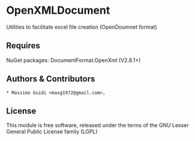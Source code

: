  
OpenXMLDocument
==============================
Utilities to facilitate excel file creation (OpenDoumnet format)

Requires
-----
NuGet packages: DocumentFormat.OpenXml (V2.8.1+)


Authors & Contributors
----------------------
    * Massimo Guidi <maxg1972@gmail.com>,

License
-------
This module is free software, released under the terms of the 
GNU Lesser General Public License family (LGPL)
